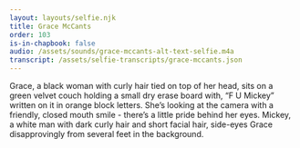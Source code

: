 ```yaml
---
layout: layouts/selfie.njk
title: Grace McCants
order: 103
is-in-chapbook: false
audio: /assets/sounds/grace-mccants-alt-text-selfie.m4a
transcript: /assets/selfie-transcripts/grace-mccants.json
---
```


Grace, a black woman with curly hair tied on top of her head, sits on a green velvet couch holding a small dry erase board with, “F U Mickey” written on it in orange block letters. She’s looking at the camera with a friendly, closed mouth smile - there’s a little pride behind her eyes. Mickey, a white man with dark curly hair and short facial hair, side-eyes Grace disapprovingly from several feet in the background.
